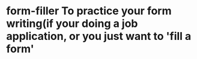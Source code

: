 # form-filler To practice your form writing(if your doing a job application, or you just want to 'fill a form'

